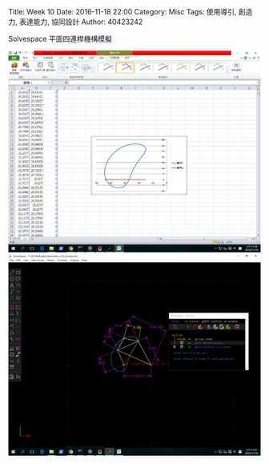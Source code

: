 Title: Week 10
Date: 2016-11-18 22:00
Category: Misc
Tags: 使用導引, 創造力, 表達能力, 協同設計
Author: 40423242

<p>Solvespace 平面四連桿機構模擬<p>



<img src="./../data/hw1.png" width="800" />


<img src="./../data/hw2.png" width="800" />

